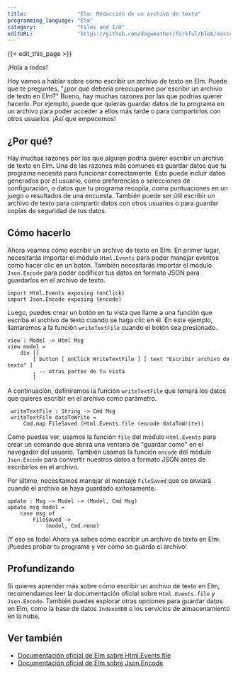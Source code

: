 ```yaml
---
title:                "Elm: Redacción de un archivo de texto"
programming_language: "Elm"
category:             "Files and I/O"
editURL:              "https://github.com/dogweather/forkful/blob/master/content/es/elm/writing-a-text-file.md"
---
```


{{< edit_this_page >}}

¡Hola a todos!

Hoy vamos a hablar sobre cómo escribir un archivo de texto en Elm. Puede que te preguntes, "¿por qué debería preocuparme por escribir un archivo de texto en Elm?" Bueno, hay muchas razones por las que podrías querer hacerlo. Por ejemplo, puede que quieras guardar datos de tu programa en un archivo para poder acceder a ellos más tarde o para compartirlos con otros usuarios. ¡Así que empecemos!

## ¿Por qué?

Hay muchas razones por las que alguien podría querer escribir un archivo de texto en Elm. Una de las razones más comunes es guardar datos que tu programa necesita para funcionar correctamente. Esto puede incluir datos generados por el usuario, como preferencias o selecciones de configuración, o datos que tu programa recopila, como puntuaciones en un juego o resultados de una encuesta. También puede ser útil escribir un archivo de texto para compartir datos con otros usuarios o para guardar copias de seguridad de tus datos.

## Cómo hacerlo

Ahora veamos cómo escribir un archivo de texto en Elm. En primer lugar, necesitarás importar el módulo `Html.Events` para poder manejar eventos como hacer clic en un botón. También necesitarás importar el módulo `Json.Encode` para poder codificar tus datos en formato JSON para guardarlos en el archivo de texto.

```
import Html.Events exposing (onClick)
import Json.Encode exposing (encode)
```

Luego, puedes crear un botón en tu vista que llame a una función que escriba el archivo de texto cuando se haga clic en él. En este ejemplo, llamaremos a la función `writeTextFile` cuando el botón sea presionado.

```
view : Model -> Html Msg
view model = 
    div [] 
        [ button [ onClick WriteTextFile ] [ text "Escribir archivo de texto" ]
        , -- otras partes de tu vista 
        ]
```

A continuación, definiremos la función `writeTextFile` que tomará los datos que quieres escribir en el archivo como parámetro.

```
 writeTextFile : String -> Cmd Msg
 writeTextFile dataToWrite =
     Cmd.map FileSaved (Html.Events.file (encode dataToWrite))
```

Como puedes ver, usamos la función `file` del módulo `Html.Events` para crear un comando que abrirá una ventana de "guardar como" en el navegador del usuario. También usamos la función `encode` del módulo `Json.Encode` para convertir nuestros datos a formato JSON antes de escribirlos en el archivo.

Por último, necesitamos manejar el mensaje `FileSaved` que se enviará cuando el archivo se haya guardado exitosamente.

```
update : Msg -> Model -> (Model, Cmd Msg)
update msg model =
    case msg of
        FileSaved ->
            (model, Cmd.none)
```

¡Y eso es todo! Ahora ya sabes cómo escribir un archivo de texto en Elm. ¡Puedes probar tu programa y ver cómo se guarda el archivo!

## Profundizando

Si quieres aprender más sobre cómo escribir un archivo de texto en Elm, recomendamos leer la documentación oficial sobre `Html.Events.file` y `Json.Encode`. También puedes explorar otras opciones para guardar datos en Elm, como la base de datos `IndexedDB` o los servicios de almacenamiento en la nube.

## Ver también

- [Documentación oficial de Elm sobre Html.Events.file](https://package.elm-lang.org/packages/elm/html/latest/Html-Events#file)
- [Documentación oficial de Elm sobre Json.Encode](https://package.elm-lang.org/packages/elm/json/latest/Json-Encode)